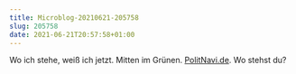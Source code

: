 ```yaml
---
title: Microblog-20210621-205758
slug: 205758
date: 2021-06-21T20:57:58+01:00
---
```


Wo ich stehe, weiß ich jetzt. Mitten im Grünen. [PolitNavi.de](https://www.politnavi.de/#/). Wo stehst du?